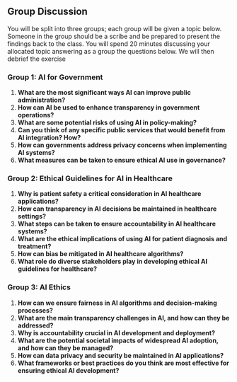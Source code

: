 ## Group Discussion

You will be split into three groups; each group will be given a topic below. Someone in the group should be a scribe and be prepared to present the findings back to the class. You will spend 20 minutes discussing your allocated topic answering as a group the questions below. We will then debrief the exercise

### Group 1: AI for Government
1. **What are the most significant ways AI can improve public administration?**
2. **How can AI be used to enhance transparency in government operations?**
3. **What are some potential risks of using AI in policy-making?**
4. **Can you think of any specific public services that would benefit from AI integration? How?**
5. **How can governments address privacy concerns when implementing AI systems?**
6. **What measures can be taken to ensure ethical AI use in governance?**

### Group 2: Ethical Guidelines for AI in Healthcare
1. **Why is patient safety a critical consideration in AI healthcare applications?**
2. **How can transparency in AI decisions be maintained in healthcare settings?**
3. **What steps can be taken to ensure accountability in AI healthcare systems?**
4. **What are the ethical implications of using AI for patient diagnosis and treatment?**
5. **How can bias be mitigated in AI healthcare algorithms?**
6. **What role do diverse stakeholders play in developing ethical AI guidelines for healthcare?**

### Group 3: AI Ethics
1. **How can we ensure fairness in AI algorithms and decision-making processes?**
2. **What are the main transparency challenges in AI, and how can they be addressed?**
3. **Why is accountability crucial in AI development and deployment?**
4. **What are the potential societal impacts of widespread AI adoption, and how can they be managed?**
5. **How can data privacy and security be maintained in AI applications?**
6. **What frameworks or best practices do you think are most effective for ensuring ethical AI development?**


